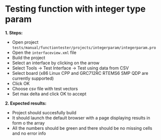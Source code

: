 # Testing function with integer type param

**1. Steps:**

* Open project `tests/manual/functiontester/projects/integerparam/integerparam.pro`
* Open the `interfaceview.xml` file
* Build the project
* Select an interface by clicking on the arrow
* Select Tools -> Test Interface -> Test using data from CSV
* Select board (x86 Linux CPP and GRC712RC RTEMS6 SMP QDP are currently supported)
* Click OK
* Choose csv file with test vectors
* Set max delta and click OK to accept

**2. Expected results:**

* Project should succesfully build
* It should launch the default browser with a page displaying results in form o the array
* All the numbers should be green and there should be no missing cells and no error info
